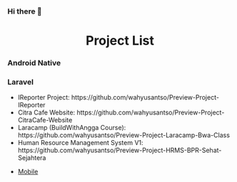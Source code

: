 ### Hi there 👋
<h1 align="center">Project List</h1>
<h3 align="left">Android Native</h3>

<h3 align="left">Laravel</h3>
<ul>
  <li>IReporter Project: https://github.com/wahyusantso/Preview-Project-IReporter </li>
  <li>Citra Cafe Website: https://github.com/wahyusantso/Preview-Project-CitraCafe-Website</li>
  <li>Laracamp (BuildWithAngga Course): https://github.com/wahyusantso/Preview-Project-Laracamp-Bwa-Class</li>
  <li>Human Resource Management System V1: https://github.com/wahyusantso/Preview-Project-HRMS-BPR-Sehat-Sejahtera</li>
</ul>

* [Mobile](https://github.com/wahyusantso/Preview-Project-CitraCafe-Mobile)
